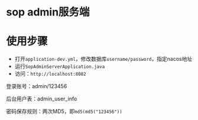 # sop admin服务端

# 使用步骤

- 打开`application-dev.yml`，修改数据库`username/password`，指定nacos地址
- 运行`SopAdminServerApplication.java`
- 访问：`http://localhost:8082`

登录账号：admin/123456

后台用户表：admin_user_info

密码保存规则：两次MD5，即`md5(md5("123456"))`